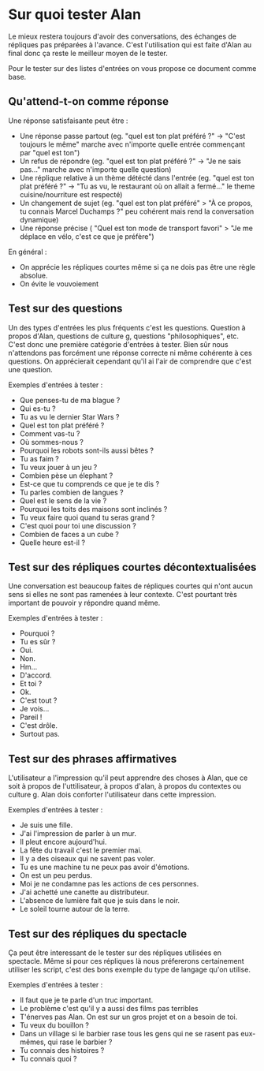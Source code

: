 # Sur quoi tester Alan

Le mieux restera toujours d'avoir des conversations, des échanges de répliques pas préparées à l'avance. C'est l'utilisation qui est faite d'Alan au final donc ça reste le meilleur moyen de le tester.

Pour le tester sur des listes d'entrées on vous propose ce document comme base.

## Qu'attend-t-on comme réponse

Une réponse satisfaisante peut être :

- Une réponse passe partout (eg. "quel est ton plat préféré ?" -> "C'est toujours le même" marche avec n'importe quelle entrée commençant par "quel est ton")
- Un refus de répondre (eg. "quel est ton plat préféré ?" -> "Je ne sais pas..." marche avec n'importe quelle question)
- Une réplique relative à un thème détécté dans l'entrée (eg. "quel est ton plat préféré ?" -> "Tu as vu, le restaurant où on allait a fermé..." le theme cuisine/nourriture est respecté) 
- Un changement de sujet (eg. "quel est ton plat préféré" > "À ce propos, tu connais Marcel Duchamps ?" peu cohérent mais rend la conversation dynamique)
- Une réponse précise ( "Quel est ton mode de transport favori" > "Je me déplace en vélo, c'est ce que je préfère")


En général :

- On apprécie les répliques courtes même si ça ne dois pas être une règle absolue.
- On évite le vouvoiement

## Test sur des questions


Un des types d'entrées les plus fréquents c'est les questions. Question à propos d'Alan, questions de culture g, questions "philosophiques", etc. C'est donc une première catégorie d'entrées à tester. Bien sûr nous n'attendons pas forcément une réponse correcte ni même cohérente à ces questions. On apprécierait cependant qu'il ai l'air de comprendre que c'est une question.

Exemples d'entrées à tester :

- Que penses-tu de ma blague ?
- Qui es-tu ?
- Tu as vu le dernier Star Wars ?
- Quel est ton plat préféré ?
- Comment vas-tu ?
- Où sommes-nous ?
- Pourquoi les robots sont-ils aussi bêtes ?
- Tu as faim ?
- Tu veux jouer à un jeu ?
- Combien pèse un élephant ?
- Est-ce que tu comprends ce que je te dis ?
- Tu parles combien de langues ?
- Quel est le sens de la vie ?
- Pourquoi les toits des maisons sont inclinés ?
- Tu veux faire quoi quand tu seras grand ?
- C'est quoi pour toi une discussion ?
- Combien de faces a un cube ?
- Quelle heure est-il ?

## Test sur des répliques courtes décontextualisées


Une conversation est beaucoup faites de répliques courtes qui n'ont aucun sens si elles ne sont pas ramenées à leur contexte. C'est pourtant très important de pouvoir y répondre quand même.

Exemples d'entrées à tester :

- Pourquoi ?
- Tu es sûr ?
- Oui.
- Non.
- Hm...
- D'accord.
- Et toi ?
- Ok.
- C'est tout ?
- Je vois...
- Pareil !
- C'est drôle.
- Surtout pas.


## Test sur des phrases affirmatives


L'utilisateur a l'impression qu'il peut apprendre des choses à Alan, que ce soit à propos de l'uttilisateur, à propos d'alan, à propos du contextes ou culture g. Alan dois conforter l'utilisateur dans cette impression.

Exemples d'entrées à tester : 

- Je suis une fille.
- J'ai l'impression de parler à un mur.
- Il pleut encore aujourd'hui.
- La fête du travail c'est le premier mai.
- Il y a des oiseaux qui ne savent pas voler.
- Tu es une machine tu ne peux pas avoir d'émotions.
- On est un peu perdus.
- Moi je ne condamne pas les actions de ces personnes.
- J'ai achetté une canette au distributeur.
- L'absence de lumière fait que je suis dans le noir.
- Le soleil tourne autour de la terre.

## Test sur des répliques du spectacle


Ça peut être interessant de le tester sur des répliques utilisées en spectacle. Même si pour ces répliques là nous préfererons certainement utiliser les script, c'est des bons exemple du type de langage qu'on utilise.

Exemples d'entrées à tester :

- Il faut que je te parle d'un truc important.
- Le problème c'est qu'il y a aussi des films pas terribles
- T'énerves pas Alan. On est sur un gros projet et on a besoin de toi.
- Tu veux du bouillon ?
- Dans un village si le barbier rase tous les gens qui ne se rasent pas eux-mêmes, qui rase le barbier ?
- Tu connais des histoires ?
- Tu connais quoi ?
